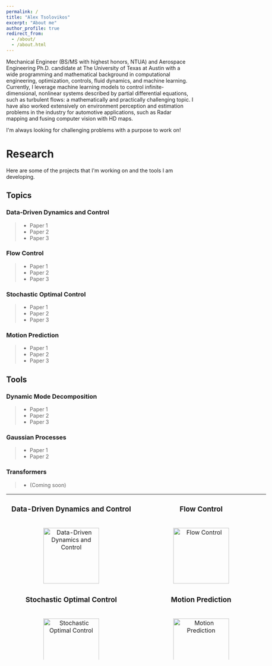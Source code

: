 ```yaml
---
permalink: /
title: "Alex Tsolovikos"
excerpt: "About me"
author_profile: true
redirect_from: 
  - /about/
  - /about.html
---
```


Mechanical Engineer (BS/MS with highest honors, NTUA) and Aerospace Engineering Ph.D. candidate at The University of Texas at Austin with a wide programming and mathematical background in computational engineering, optimization, controls, fluid dynamics, and machine learning. Currently, I leverage machine learning models to control infinite-dimensional, nonlinear systems described by partial differential equations, such as turbulent flows: a mathematically and practically challenging topic. I have also worked extensively on environment perception and estimation problems in the industry for automotive applications, such as Radar mapping and fusing computer vision with HD maps.

I'm always looking for challenging problems with a purpose to work on!


# Research

Here are some of the projects that I'm working on and the tools I am developing.

## Topics


### Data-Driven Dynamics and Control
> - Paper 1
> - Paper 2
> - Paper 3

### Flow Control
> - Paper 1
> - Paper 2
> - Paper 3

### Stochastic Optimal Control
> - Paper 1
> - Paper 2
> - Paper 3

### Motion Prediction
> - Paper 1
> - Paper 2
> - Paper 3


## Tools


### Dynamic Mode Decomposition
> - Paper 1
> - Paper 2
> - Paper 3

### Gaussian Processes
> - Paper 1
> - Paper 2

### Transformers
> - (Coming soon)


<table style="width: 700px; height: 446px; margin-left: auto; margin-right: auto; border: 0px solid black;">
<tbody>
<tr>
<td style="width: 350px; text-align: center;">
<h3>Data-Driven Dynamics and Control</h3>
<br /><img src="https://alextsolovikos.github.io/images/image-alignment-150x150.jpg" alt="Data-Driven Dynamics and Control" width="150" height="150"/></td>
<td style="width: 350px; text-align: center;">
<h3>Flow Control</h3>
<br /><img src="https://alextsolovikos.github.io/images/image-alignment-150x150.jpg" alt="Flow Control" width="150" height="150" /></td>
</tr>
<tr>
<td style="width: 350px; text-align: center;">
<h3>Stochastic Optimal Control</h3>
<br /><img src="https://alextsolovikos.github.io/images/image-alignment-150x150.jpg" alt="Stochastic Optimal Control" width="150" height="150" /></td>
<td style="width: 350px; text-align: center;">
<h3>Motion Prediction</h3>
<br /><img src="https://alextsolovikos.github.io/images/image-alignment-150x150.jpg" alt="Motion Prediction" width="150" height="150" /></td>
</tr>
</tbody>
</table>

